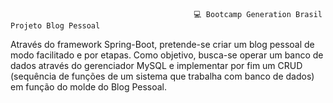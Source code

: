                                              💻 Bootcamp Generation Brasil Projeto Blog Pessoal

​Através do framework Spring-Boot, pretende-se criar um blog pessoal de modo facilitado e por etapas. Como objetivo, busca-se operar um banco de dados através do gerenciador MySQL e implementar por fim um CRUD (sequência de funções de um sistema que trabalha com banco de dados) em função do molde do Blog Pessoal.
